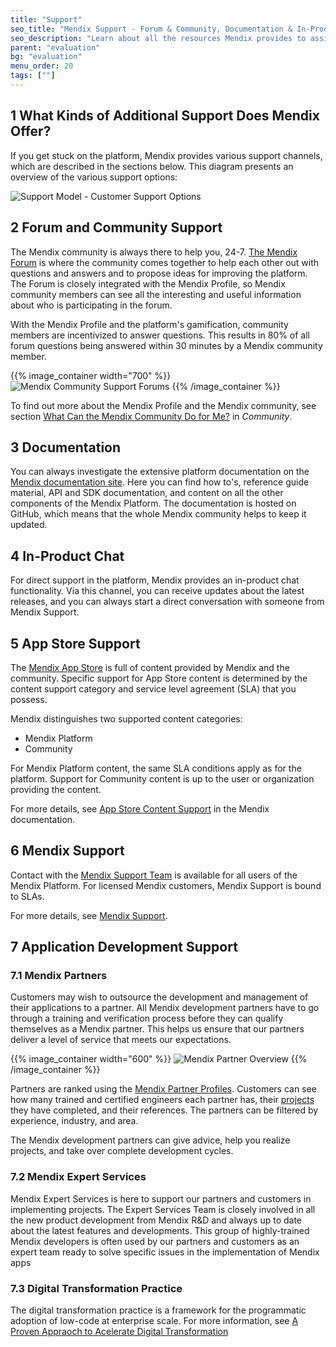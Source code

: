 ```yaml
---
title: "Support"
seo_title: "Mendix Support - Forum & Community, Documentation & In-Product Chat"
seo_description: "Learn about all the resources Mendix provides to assist the use of the platform, including the Mendix Forum & community support, documentation, the Support Team & more."
parent: "evaluation"
bg: "evaluation"
menu_order: 20
tags: [""]
---
```


## 1 What Kinds of Additional Support Does Mendix Offer?

If you get stuck on the platform, Mendix provides various support channels, which are described in the sections below. This diagram presents an overview of the various support options:

![Support Model - Customer Support Options](attachments/support-model.png)

## 2 Forum and Community Support

The Mendix community is always there to help you, 24-7. [The Mendix Forum](https://forum.mendixcloud.com/link/questions) is where the community comes together to help each other out with questions and answers and to propose ideas for improving the platform. The Forum is closely integrated with the Mendix Profile, so Mendix community members can see all the interesting and useful information about who is participating in the forum.

With the Mendix Profile and the platform's gamification, community members are incentivized to answer questions. This results in 80% of all forum questions being answered within 30 minutes by a Mendix community member.

{{% image_container width="700" %}}
![Mendix Community Support Forums](attachments/forum.png)
{{% /image_container %}}

To find out more about the Mendix Profile and the Mendix community, see section [What Can the Mendix Community Do for Me?](community#community-do-for-me) in *Community*.

## 3 Documentation

You can always investigate the extensive platform documentation on the [Mendix documentation site](https://docs.mendix.com). Here you can find how to's, reference guide material, API and SDK documentation, and content on all the other components of the Mendix Platform. The documentation is hosted on GitHub, which means that the whole Mendix community helps to keep it updated.

## 4 In-Product Chat

For direct support in the platform, Mendix provides an in-product chat functionality. Via this channel, you can receive updates about the latest releases, and you can always start a direct conversation with someone from Mendix Support.

## 5 App Store Support

The [Mendix App Store](https://appstore.home.mendix.com/index3.html) is full of content provided by Mendix and the community. Specific support for App Store content is determined by the content support category and service level agreement (SLA) that you possess.

Mendix distinguishes two supported content categories:

* Mendix Platform
* Community

For Mendix Platform content, the same SLA conditions apply as for the platform. Support for Community content is up to the user or organization providing the content.

For more details, see [App Store Content Support](https://docs.mendix.com/developerportal/app-store/app-store-content-support) in the Mendix documentation.

## 6 Mendix Support

Contact with the [Mendix Support Team](http://support.mendix.com) is available for all users of the Mendix Platform. For licensed Mendix customers, Mendix Support is bound to SLAs.

For more details, see [Mendix Support](https://docs.mendix.com/developerportal/support/).

## 7 Application Development Support

### 7.1 Mendix Partners

Customers may wish to outsource the development and management of their applications to a partner. All Mendix development partners have to go through a training and verification process before they can qualify themselves as a Mendix partner. This helps us ensure that our partners deliver a level of service that meets our expectations.

{{% image_container width="600" %}}
![Mendix Partner Overview](attachments/partner-overview.png)
{{% /image_container %}}

Partners are ranked using the [Mendix Partner Profiles](https://developer.mendixcloud.com/link/partneroverview). Customers can see how many trained and certified engineers each partner has, their [projects](https://developer.mendixcloud.com/link/customers) they have completed, and their references. The partners can be filtered by experience, industry, and area.

The Mendix development partners can give advice, help you realize projects, and take over complete development cycles.

### 7.2 Mendix Expert Services

Mendix Expert Services is here to support our partners and customers in implementing projects. The Expert Services Team is closely involved in all the new product development from Mendix R&D and always up to date about the latest features and developments. This group of highly-trained Mendix developers is often used by our partners and customers as an expert team ready to solve specific issues in the implementation of Mendix apps

### 7.3 Digital Transformation Practice

The digital transformation practice is a framework for the programmatic adoption of low-code at enterprise scale. For more information, see [A Proven Appraoch to Acelerate Digital Transformation](https://www.mendix.com/digital-transformation/)
